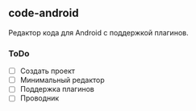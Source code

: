 ## code-android
Редактор кода для Android с поддержкой плагинов.

### ToDo
- [ ] Создать проект
- [ ] Минимальный редактор
- [ ] Поддержка плагинов
- [ ] Проводник
